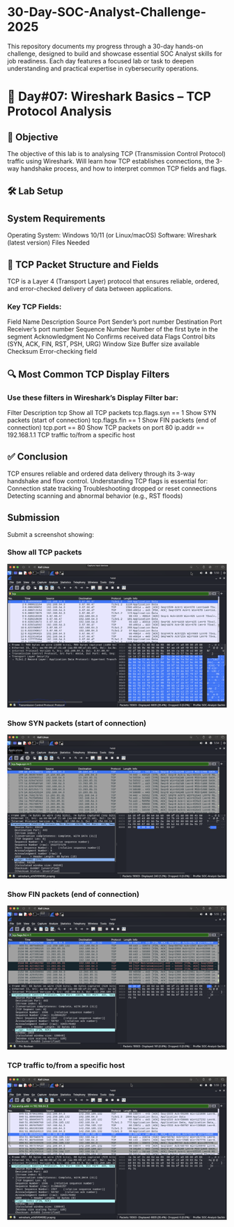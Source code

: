 # 30-Day-SOC-Analyst-Challenge-2025
This repository documents my progress through a 30-day hands-on challenge, designed to build and showcase essential SOC Analyst skills for job readiness. Each day features a focused lab or task to deepen understanding and practical expertise in cybersecurity operations.

# 🚀 Day#07: Wireshark Basics – TCP Protocol Analysis

## 🎯 Objective
The objective of this lab is to analysing TCP (Transmission Control Protocol) traffic using Wireshark. Will learn how TCP establishes connections, the 3-way handshake process, and how to interpret common TCP fields and flags.



## 🛠️ Lab Setup

## System Requirements
Operating System: Windows 10/11 (or Linux/macOS)
Software: Wireshark (latest version)
Files Needed


## 📘 TCP Packet Structure and Fields
TCP is a Layer 4 (Transport Layer) protocol that ensures reliable, ordered, and error-checked delivery of data between applications.

### Key TCP Fields:
Field Name	Description
Source Port	Sender’s port number
Destination Port	Receiver’s port number
Sequence Number	Number of the first byte in the segment
Acknowledgment No	Confirms received data
Flags	Control bits (SYN, ACK, FIN, RST, PSH, URG)
Window Size	Buffer size available
Checksum	Error-checking field


## 🔍 Most Common TCP Display Filters

### Use these filters in Wireshark’s Display Filter bar:
Filter	Description
tcp	Show all TCP packets
tcp.flags.syn == 1	Show SYN packets (start of connection)
tcp.flags.fin == 1	Show FIN packets (end of connection)
tcp.port == 80	Show TCP packets on port 80
ip.addr == 192.168.1.1	TCP traffic to/from a specific host


## ✅ Conclusion

TCP ensures reliable and ordered data delivery through its 3-way handshake and flow control.
Understanding TCP flags is essential for:
Connection state tracking
Troubleshooting dropped or reset connections
Detecting scanning and abnormal behavior (e.g., RST floods)

## Submission
Submit a screenshot showing:
### Show all TCP packets
![image alt](https://github.com/sachinpatil-soc/30-Day-SOC-Analyst-Challenge-2025/blob/7dd1d0bb2934656d1f1c8e92a0e5d877857e8c47/TCP.png)


### Show SYN packets (start of connection)
![image alt](https://github.com/sachinpatil-soc/30-Day-SOC-Analyst-Challenge-2025/blob/7dd1d0bb2934656d1f1c8e92a0e5d877857e8c47/syn-flag.png)


### Show FIN packets (end of connection)
![image alt](https://github.com/sachinpatil-soc/30-Day-SOC-Analyst-Challenge-2025/blob/7dd1d0bb2934656d1f1c8e92a0e5d877857e8c47/Fin-flag.png)


### TCP traffic to/from a specific host
![image alt](https://github.com/sachinpatil-soc/30-Day-SOC-Analyst-Challenge-2025/blob/7dd1d0bb2934656d1f1c8e92a0e5d877857e8c47/host-traffic.png)
